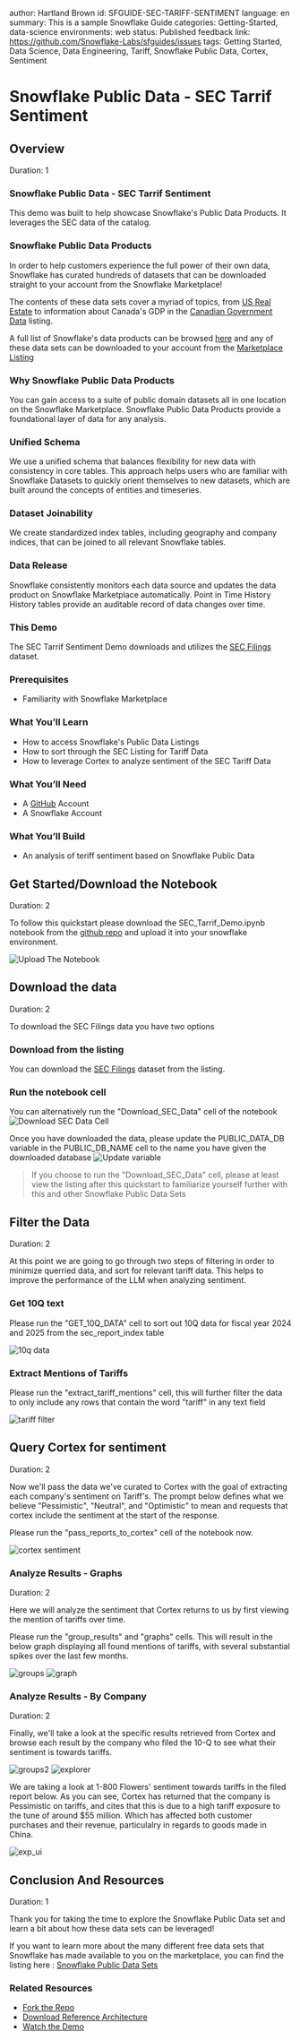 author: Hartland Brown
id: SFGUIDE-SEC-TARIFF-SENTIMENT
language: en
summary: This is a sample Snowflake Guide
categories: Getting-Started, data-science
environments: web
status: Published 
feedback link: https://github.com/Snowflake-Labs/sfguides/issues
tags: Getting Started, Data Science, Data Engineering, Tariff, Snowflake Public Data, Cortex, Sentiment

# Snowflake Public Data - SEC Tarrif Sentiment
<!-- ------------------------ -->
## Overview 
Duration: 1

### Snowflake Public Data - SEC Tarrif Sentiment

This demo was built to help showcase Snowflake's Public Data Products.
It leverages the SEC data of the catalog.

### Snowflake Public Data Products

In order to help customers experience the full power of their own data, Snowflake has curated hundreds of datasets that can be downloaded straight to your account from the Snowflake Marketplace!

The contents of these data sets cover a myriad of topics, from [US Real Estate](https://app.snowflake.com/marketplace/listing/GZTSZ290BV255) to information about Canada's GDP in the [Canadian Government Data](https://app.snowflake.com/marketplace/listing/GZTSZ290BV255) listing.

A full list of Snowflake's data products can be browsed [here](https://data-docs.snowflake.com/foundations/sources/) and any of these data sets can be downloaded to your account from the [Marketplace Listing](https://app.snowflake.com/marketplace/listing/GZTSZ290BV255
)


### Why Snowflake Public Data Products

You can gain access to a suite of public domain datasets all in one location on the Snowflake Marketplace. Snowflake Public Data Products provide a foundational layer of data for any analysis.

### Unified Schema
We use a unified schema that balances flexibility for new data with consistency in core tables. This approach helps users who are familiar with Snowflake Datasets to quickly orient themselves to new datasets, which are built around the concepts of entities and timeseries.

### Dataset Joinability 
We create standardized index tables, including geography and company indices, that can be joined to all relevant Snowflake tables.

### Data Release
Snowflake consistently monitors each data source and updates the data product on Snowflake Marketplace automatically.
Point in Time History
History tables provide an auditable record of data changes over time.


### This Demo

The SEC Tarrif Sentiment Demo downloads and utilizes the [SEC Filings](https://app.snowflake.com/marketplace/listing/GZTSZ290BV255) dataset. 

### Prerequisites
- Familiarity with Snowflake Marketplace

### What You’ll Learn 
- How to access Snowflake's Public Data Listings
- How to sort through the SEC Listing for Tariff Data
- How to leverage Cortex to analyze sentiment of the SEC Tariff Data

### What You’ll Need 
- A [GitHub](https://github.com/) Account 
- A Snowflake Account

### What You’ll Build 
- An analysis of teriff sentiment based on Snowflake Public Data

<!-- ------------------------ -->
## Get Started/Download the Notebook
Duration: 2

To follow this quickstart please download the SEC_Tarrif_Demo.ipynb notebook from the [github repo](https://github.com/Snowflake-Labs/sfguide-sec-tariff-sentiment) and upload it into your snowflake environment.

![Upload The Notebook](assets/upload_notebook.jpg)



<!-- ------------------------ -->
## Download the data
Duration: 2

To download the SEC Filings data you have two options

### Download from the listing
You can download the [SEC Filings](https://app.snowflake.com/marketplace/listing/GZTSZ290BV255) dataset from the listing.

### Run the notebook cell
You can alternatively run the "Download_SEC_Data" cell of the notebook
![Download SEC Data Cell](assets/download_sec.jpg)


Once you have downloaded the data, please update the PUBLIC_DATA_DB variable in the PUBLIC_DB_NAME cell to the name you have given the downloaded database
![Update variable](assets/db_var.jpg)


> If you choose to run the "Download_SEC_Data" cell, please at least view the listing after this quickstart to familiarize yourself further with this and other Snowflake Public Data Sets
<!-- ------------------------ -->

## Filter the Data
Duration: 2

At this point we are going to go through two steps of filtering in order to minimize querried data, and sort for relevant tariff data. This helps to improve the performance of the LLM when analyzing sentiment.

### Get 10Q text
Please run the "GET_10Q_DATA" cell to sort out 10Q data for fiscal year 2024 and 2025 from the sec_report_index table

![10q data](assets/sort_10q.jpg)

### Extract Mentions of Tariffs
Please run the "extract_tariff_mentions" cell, this will further filter the data to only include any rows that contain the word "tariff" in any text field

![tariff filter](assets/sort_tariff.jpg)

<!-- ------------------------ -->
## Query Cortex for sentiment
Duration: 2

Now we'll pass the data we've curated to Cortex with the goal of extracting each company's sentiment on Tariff's. The prompt below defines what we believe "Pessimistic", "Neutral", and "Optimistic" to mean and requests that cortex include the sentiment at the start of the response.

Please run the "pass_reports_to_cortex" cell of the notebook now.

![cortex sentiment](assets/cortex_sentiment.jpg)

### Analyze Results - Graphs
Duration: 2

Here we will analyze the sentiment that Cortex returns to us by first viewing the mention of tariffs over time.

Please run the "group_results" and "graphs" cells. This will result in the below graph displaying all found mentions of tariffs, with several substantial spikes over the last few months.

![groups](assets/group_table.jpg)
![graph](assets/tariff_mentions.jpg)


<!-- ------------------------ -->

### Analyze Results - By Company
Duration: 2

Finally, we'll take a look at the specific results retrieved from Cortex and browse each result by the company who filed the 10-Q to see what their sentiment is towards tariffs.

![groups2](assets/groups_2.jpg)
![explorer](assets/explorer_query.jpg)

We are taking a look at 1-800 Flowers' sentiment towards tariffs in the filed report below. As you can see, Cortex has returned that the company is Pessimistic on tariffs, and cites that this is due to a high tariff exposure to the tune of around $55 million. Which has affected both customer purchases and their revenue, particulalry in regards to goods made in China.

![exp_ui](assets/explorer_ui.jpg)


<!-- ------------------------ -->


## Conclusion And Resources
Duration: 1

Thank you for taking the time to explore the Snowflake Public Data set and learn a bit about how these data sets can be leveraged! 

If you want to learn more about the many different free data sets that Snowflake has made available to you on the marketplace, you can find the listing here : [Snowflake Public Data Sets](https://app.snowflake.com/marketplace/listing/GZTSZ290BV255
)

### Related Resources
- [Fork the Repo](https://github.com/Snowflake-Labs/sfguide-sec-tariff-sentiment/tree/main)
- [Download Reference Architecture](https://www.snowflake.com/content/dam/snowflake-site/en/developers/solution-center/snowflake-public-data.jpg)
- [Watch the Demo](https://youtu.be/scmY5at0Fig?list=TLGG7_O_3yx38OoyNDA5MjAyNQ)
